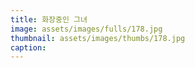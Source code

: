 ```yaml
---
title: 화장중인 그녀
image: assets/images/fulls/178.jpg
thumbnail: assets/images/thumbs/178.jpg
caption:
---
```

